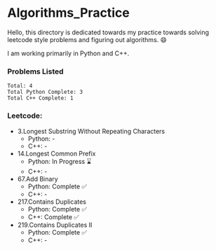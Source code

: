 # Algorithms_Practice

Hello, this directory is dedicated towards my practice towards solving leetcode style problems and figuring out algorithms. 😄

I am working primarily in Python and C++.

### Problems Listed
    Total: 4
    Total Python Complete: 3
    Total C++ Complete: 1

### Leetcode:
* 3.Longest Substring Without Repeating Characters
    * Python: -
    * C++: -
* 14.Longest Common Prefix
    * Python: In Progress ⌛
    * C++: -
* 67.Add Binary
    * Python: Complete ✅
    * C++: -
* 217.Contains Duplicates
    * Python: Complete ✅
    * C++: Complete ✅
* 219.Contains Duplicates II
    * Python: Complete ✅
    * C++: -